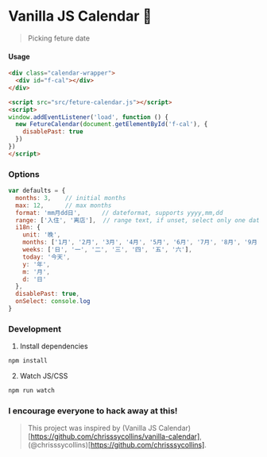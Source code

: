 # Vanilla JS Calendar 🍦

> Picking feture date

#### Usage

```html
<div class="calendar-wrapper">
  <div id="f-cal"></div>
</div>
```

```html
<script src="src/feture-calendar.js"></script>
<script>
window.addEventListener('load', function () {
  new FetureCalendar(document.getElementById('f-cal'), {
    disablePast: true
  })
})
</script>
```

### Options
```javascript
var defaults = {
  months: 3,    // initial months
  max: 12,      // max months
  format: 'mm月dd日',      // dateformat, supports yyyy,mm,dd
  range: ['入住', '离店'],  // range text, if unset, select only one date
  i18n: {
    unit: '晚',
    months: ['1月', '2月', '3月', '4月', '5月', '6月', '7月', '8月', '9月', '10月', '11月', '12月'],
    weeks: ['日', '一', '二', '三', '四', '五', '六'],
    today: '今天',
    y: '年',
    m: '月',
    d: '日'
  },
  disablePast: true,
  onSelect: console.log
}
```

### Development

1. Install dependencies

```bash
npm install
```

2. Watch JS/CSS

```bash
npm run watch
```

### I encourage everyone to hack away at this!

> This project was inspired by (Vanilla JS Calendar)[https://github.com/chrisssycollins/vanilla-calendar], (@chrisssycollins)[https://github.com/chrisssycollins].